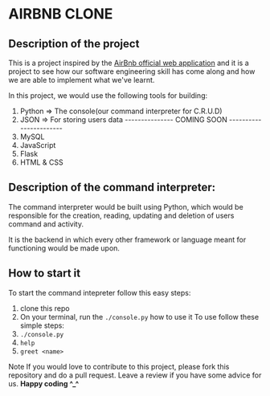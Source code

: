 # AIRBNB CLONE

## Description of the project

This is a project inspired by the [AirBnb official web application](https://www.airbnb.com/) and it is a project to see how our software engineering skill has come along and how we are able to implement what we've learnt.

In this project, we would use the following tools for building:
1. Python => The console(our command interpreter for C.R.U.D)
2. JSON => For storing users data
--------------- COMING SOON -----------------------
3. MySQL
4. JavaScript
5. Flask
5. HTML & CSS

## Description of the command interpreter:

The command interpreter would be built using Python, which would be responsible for the creation, reading, updating and deletion of users command and activity. 

It is the backend in which every other framework or language meant for functioning would be made upon.

## How to start it

To start the command intepreter follow this easy steps:
1. clone this repo
2. On your terminal, run the `./console.py`
how to use it
To use follow these simple steps:
1. `./console.py`
2. `help`
3. `greet <name>`

Note
If you would love to contribute to this project, please fork this repository and do a pull request. Leave a review if you have some advice for us. **Happy coding ^_^**
